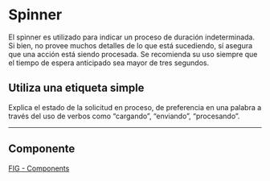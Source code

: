 # Spinner

El spinner es utilizado para indicar un proceso de duración indeterminada. Si bien, no provee muchos detalles de lo que está sucediendo, sí asegura que una acción está siendo procesada. Se recomienda su uso siempre que el tiempo de espera anticipado sea mayor de tres segundos.

## Utiliza una etiqueta simple

Explica el estado de la solicitud en proceso, de preferencia en una palabra a través del uso de verbos como “cargando”, “enviando”, “procesando”.

---

## Componente 
[FIG - Components](https://www.figma.com/file/adTpzuue9VJyGt5D6bb45F/FIG---Components?node-id=2491%3A2664)